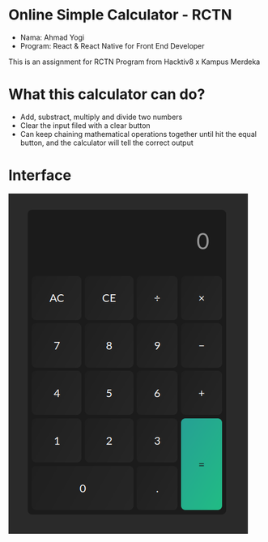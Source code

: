 # Online Simple Calculator - RCTN

- Nama: Ahmad Yogi
- Program: React & React Native for Front End Developer

This is an assignment for RCTN Program from Hacktiv8 x Kampus Merdeka

# What this calculator can do?
- Add, substract, multiply and divide two numbers
- Clear the input filed with a clear button
- Can keep chaining mathematical operations together until hit the equal button, and the calculator will tell the correct output

# Interface
![Interface](images/interface.png)
